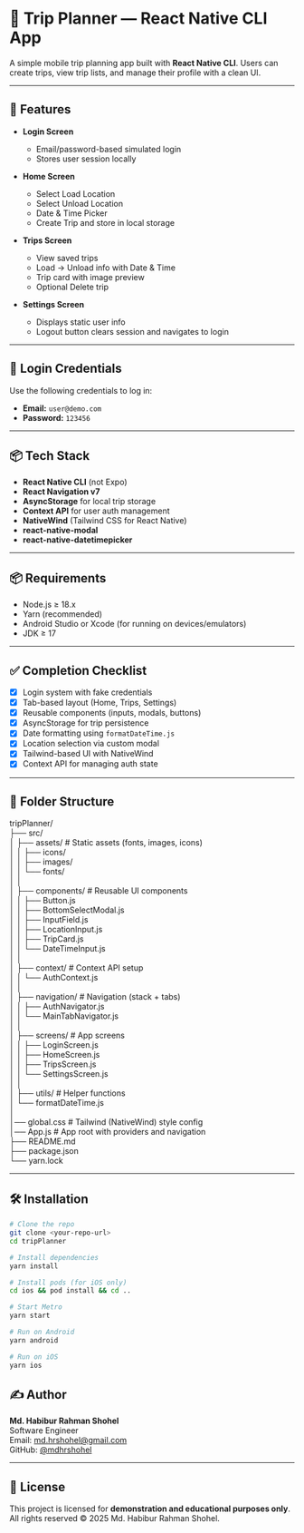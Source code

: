 # 🧭 Trip Planner — React Native CLI App

A simple mobile trip planning app built with **React Native CLI**. Users can create trips, view trip lists, and manage their profile with a clean UI.

---

## 📱 Features

- **Login Screen**
  - Email/password-based simulated login
  - Stores user session locally

- **Home Screen**
  - Select Load Location
  - Select Unload Location
  - Date & Time Picker
  - Create Trip and store in local storage

- **Trips Screen**
  - View saved trips
  - Load → Unload info with Date & Time
  - Trip card with image preview
  - Optional Delete trip

- **Settings Screen**
  - Displays static user info
  - Logout button clears session and navigates to login

---

## 🔐 Login Credentials

Use the following credentials to log in:

- **Email:** `user@demo.com`
- **Password:** `123456`

---

## 📦 Tech Stack

- **React Native CLI** (not Expo)
- **React Navigation v7**
- **AsyncStorage** for local trip storage
- **Context API** for user auth management
- **NativeWind** (Tailwind CSS for React Native)
- **react-native-modal**
- **react-native-datetimepicker**

---

## 📦 Requirements

- Node.js ≥ 18.x
- Yarn (recommended)
- Android Studio or Xcode (for running on devices/emulators)
- JDK ≥ 17

---

## ✅ Completion Checklist

- [x] Login system with fake credentials
- [x] Tab-based layout (Home, Trips, Settings)
- [x] Reusable components (inputs, modals, buttons)
- [x] AsyncStorage for trip persistence
- [x] Date formatting using `formatDateTime.js`
- [x] Location selection via custom modal
- [x] Tailwind-based UI with NativeWind
- [x] Context API for managing auth state

---

## 📁 Folder Structure

tripPlanner/                                                                                                                                                                                                                                     
├── src/                                                                                                                                                                                                                                         
│ ├── assets/ # Static assets (fonts, images, icons)                                                                                                                                                                                             
│ │ ├── icons/                                                                                                                                                                                                                                   
│ │ ├── images/                                                                                                                                                                                                                                  
│ │ └── fonts/                                                                                                                                                                                                                                   
│ │                                                                                                                                                                                                                                              
│ ├── components/ # Reusable UI components                                                                                                                                                                                                       
│ │ ├── Button.js                                                                                                                                                                                                                                
│ │ ├── BottomSelectModal.js                                                                                                                                                                                                                     
│ │ ├── InputField.js                                                                                                                                                                                                                            
│ │ ├── LocationInput.js                                                                                                                                                                                                                         
│ │ ├── TripCard.js                                                                                                                                                                                                                              
│ │ └── DateTimeInput.js                                                                                                                                                                                                                         
│ │                                                                                                                                                                                                                                              
│ ├── context/ # Context API setup                                                                                                                                                                                                               
│ │ └── AuthContext.js                                                                                                                                                                                                                           
│ │                                                                                                                                                                                                                                              
│ ├── navigation/ # Navigation (stack + tabs)                                                                                                                                                                                                    
│ │ ├── AuthNavigator.js                                                                                                                                                                                                                         
│ │ └── MainTabNavigator.js                                                                                                                                                                                                                      
│ │                                                                                                                                                                                                                                              
│ ├── screens/ # App screens                                                                                                                                                                                                                    
│ │ ├── LoginScreen.js                                                                                                                                                                                                                           
│ │ ├── HomeScreen.js                                                                                                                                                                                                                            
│ │ ├── TripsScreen.js                                                                                                                                                                                                                           
│ │ └── SettingsScreen.js                                                                                                                                                                                                                        
│ │                                                                                                                                                                                                                                              
│ ├── utils/ # Helper functions                                                                                                                                                                                                                  
│   └── formatDateTime.js                                                                                                                                                                                                                        
│                                                                                                                                                                                                                                              
│── global.css # Tailwind (NativeWind) style config                                                                                                                                                                                              
│── App.js # App root with providers and navigation                                                                                                                                                                                              
├── README.md                                                                                                                                                                                                                                    
├── package.json                                                                                                                                                                                                                                 
└── yarn.lock                                                                                                                                                                                                                                    

---

## 🛠️ Installation

```bash
# Clone the repo
git clone <your-repo-url>
cd tripPlanner

# Install dependencies
yarn install

# Install pods (for iOS only)
cd ios && pod install && cd ..

# Start Metro
yarn start

# Run on Android
yarn android

# Run on iOS
yarn ios

```

## ✍️ Author

**Md. Habibur Rahman Shohel**  
Software Engineer  
Email: [md.hrshohel@gmail.com](mailto:md.hrshohel@gmail.com)  
GitHub: [@mdhrshohel](https://github.com/mdhrshohel)

---

## 📝 License

This project is licensed for **demonstration and educational purposes only**.  
All rights reserved © 2025 Md. Habibur Rahman Shohel.

